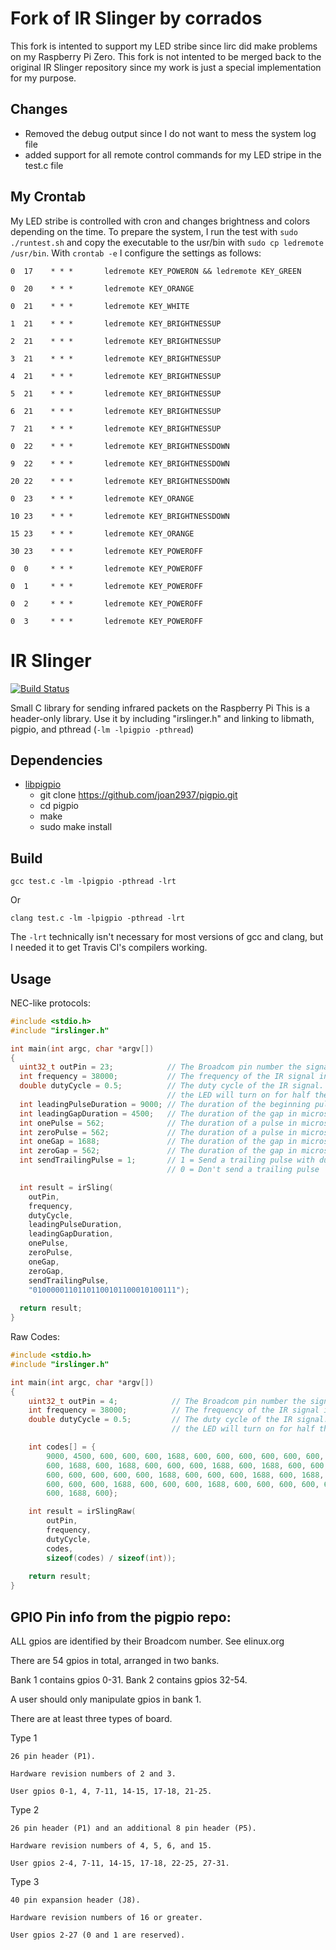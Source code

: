Fork of IR Slinger by corrados
==============================

This fork is intented to support my LED stribe since lirc did make problems on my Raspberry Pi Zero.
This fork is not intented to be merged back to the original IR Slinger repository since my work is just
a special implementation for my purpose.

Changes
-------

* Removed the debug output since I do not want to mess the system log file
* added support for all remote control commands for my LED stripe in the test.c file

My Crontab
----------

My LED stribe is controlled with cron and changes brightness and colors depending on the time.
To prepare the system, I run the test with `sudo ./runtest.sh` and copy the executable to the
usr/bin with `sudo cp ledremote /usr/bin`. With `crontab -e` I configure the settings as follows:

`0  17    * * *       ledremote KEY_POWERON && ledremote KEY_GREEN`

`0  20    * * *       ledremote KEY_ORANGE`

`0  21    * * *       ledremote KEY_WHITE`

`1  21    * * *       ledremote KEY_BRIGHTNESSUP`

`2  21    * * *       ledremote KEY_BRIGHTNESSUP`

`3  21    * * *       ledremote KEY_BRIGHTNESSUP`

`4  21    * * *       ledremote KEY_BRIGHTNESSUP`

`5  21    * * *       ledremote KEY_BRIGHTNESSUP`

`6  21    * * *       ledremote KEY_BRIGHTNESSUP`

`7  21    * * *       ledremote KEY_BRIGHTNESSUP`

`0  22    * * *       ledremote KEY_BRIGHTNESSDOWN`

`9  22    * * *       ledremote KEY_BRIGHTNESSDOWN`

`20 22    * * *       ledremote KEY_BRIGHTNESSDOWN`

`0  23    * * *       ledremote KEY_ORANGE`

`10 23    * * *       ledremote KEY_BRIGHTNESSDOWN`

`15 23    * * *       ledremote KEY_ORANGE`

`30 23    * * *       ledremote KEY_POWEROFF`

`0  0     * * *       ledremote KEY_POWEROFF`

`0  1     * * *       ledremote KEY_POWEROFF`

`0  2     * * *       ledremote KEY_POWEROFF`

`0  3     * * *       ledremote KEY_POWEROFF`


IR Slinger
==========

[![Build Status](https://travis-ci.org/bschwind/ir-slinger.svg?branch=travis)](https://travis-ci.org/bschwind/ir-slinger)

Small C library for sending infrared packets on the Raspberry Pi
This is a header-only library. Use it by including "irslinger.h" and
linking to libmath, pigpio, and pthread (`-lm -lpigpio -pthread`)

Dependencies
------------

* [libpigpio](https://github.com/joan2937/pigpio)
  * git clone https://github.com/joan2937/pigpio.git
  * cd pigpio
  * make
  * sudo make install

Build
-----

    gcc test.c -lm -lpigpio -pthread -lrt

Or

    clang test.c -lm -lpigpio -pthread -lrt

The `-lrt` technically isn't necessary for most versions of gcc and clang,
but I needed it to get Travis CI's compilers working.

Usage
-----

NEC-like protocols:

```c
#include <stdio.h>
#include "irslinger.h"

int main(int argc, char *argv[])
{
  uint32_t outPin = 23;            // The Broadcom pin number the signal will be sent on
  int frequency = 38000;           // The frequency of the IR signal in Hz
  double dutyCycle = 0.5;          // The duty cycle of the IR signal. 0.5 means for every cycle,
                                   // the LED will turn on for half the cycle time, and off the other half
  int leadingPulseDuration = 9000; // The duration of the beginning pulse in microseconds
  int leadingGapDuration = 4500;   // The duration of the gap in microseconds after the leading pulse
  int onePulse = 562;              // The duration of a pulse in microseconds when sending a logical 1
  int zeroPulse = 562;             // The duration of a pulse in microseconds when sending a logical 0
  int oneGap = 1688;               // The duration of the gap in microseconds when sending a logical 1
  int zeroGap = 562;               // The duration of the gap in microseconds when sending a logical 0
  int sendTrailingPulse = 1;       // 1 = Send a trailing pulse with duration equal to "onePulse"
                                   // 0 = Don't send a trailing pulse

  int result = irSling(
    outPin,
    frequency,
    dutyCycle,
    leadingPulseDuration,
    leadingGapDuration,
    onePulse,
    zeroPulse,
    oneGap,
    zeroGap,
    sendTrailingPulse,
    "01000001101101100101100010100111");
  
  return result;
}
```

Raw Codes:

```c
#include <stdio.h>
#include "irslinger.h"

int main(int argc, char *argv[])
{
	uint32_t outPin = 4;            // The Broadcom pin number the signal will be sent on
	int frequency = 38000;          // The frequency of the IR signal in Hz
	double dutyCycle = 0.5;         // The duty cycle of the IR signal. 0.5 means for every cycle,
	                                // the LED will turn on for half the cycle time, and off the other half

	int codes[] = {
		9000, 4500, 600, 600, 600, 1688, 600, 600, 600, 600, 600, 600, 600, 600, 600, 600,
		600, 1688, 600, 1688, 600, 600, 600, 1688, 600, 1688, 600, 600, 600, 1688, 600, 1688,
		600, 600, 600, 600, 600, 1688, 600, 600, 600, 1688, 600, 1688, 600, 600, 600, 600,
		600, 600, 600, 1688, 600, 600, 600, 1688, 600, 600, 600, 600, 600, 1688, 600, 1688,
		600, 1688, 600};

	int result = irSlingRaw(
		outPin,
		frequency,
		dutyCycle,
		codes,
		sizeof(codes) / sizeof(int));
	
	return result;
}
```

GPIO Pin info from the pigpio repo:
-----------------------------------

ALL gpios are identified by their Broadcom number.  See elinux.org

There are 54 gpios in total, arranged in two banks.

Bank 1 contains gpios 0-31.  Bank 2 contains gpios 32-54.

A user should only manipulate gpios in bank 1.

There are at least three types of board.

Type 1

    26 pin header (P1).

    Hardware revision numbers of 2 and 3.

    User gpios 0-1, 4, 7-11, 14-15, 17-18, 21-25.

Type 2

    26 pin header (P1) and an additional 8 pin header (P5).

    Hardware revision numbers of 4, 5, 6, and 15.

    User gpios 2-4, 7-11, 14-15, 17-18, 22-25, 27-31.

Type 3

    40 pin expansion header (J8).

    Hardware revision numbers of 16 or greater.

    User gpios 2-27 (0 and 1 are reserved).
